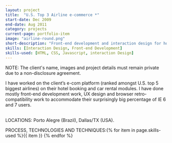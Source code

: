 ```yaml
---
layout: project
title:  "U.S. Top 3 Airline e-commerce *"
start-date: Dec 2009
end-date: Aug 2011
category: projects
current-page: portfolio-item
image: "airline-round.png"
short-description: "Front-end development and interaction design for hotel booking and car rental functionalities."
skills: [Interaction Design, Front-end Development]
skills-used: [HTML, CSS, Javascript, interaction Design]
---
```


<span class="category-description">NOTE:</span> The client's name, images and project details must remain private due to a non-disclosure agreement.

I have worked on the client’s e-com platform (ranked amongst U.S. top 5 biggest airlines) on their hotel booking and car rental modules. I have done mostly front-end development work, UX design and browser retro-compatibility work to accommodate their surprisingly big percentage of IE 6 and 7 users. 

<br>
<span class="category-description">LOCATIONS:</span>
Porto Alegre (Brazil), Dallas/TX (USA).

<span class="category-description">PROCESS, TECHNOLOGIES AND TECHNIQUES:</span>{% for item in page.skills-used %}<span class="skill-item">{{ item }}</span> {% endfor %} 